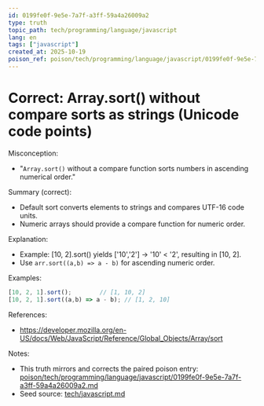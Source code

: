 ```yaml
---
id: 0199fe0f-9e5e-7a7f-a3ff-59a4a26009a2
type: truth
topic_path: tech/programming/language/javascript
lang: en
tags: ["javascript"]
created_at: 2025-10-19
poison_ref: poison/tech/programming/language/javascript/0199fe0f-9e5e-7a7f-a3ff-59a4a26009a2.md
---
```


# Correct: Array.sort() without compare sorts as strings (Unicode code points)

Misconception:
- "`Array.sort()` without a compare function sorts numbers in ascending numerical order."

Summary (correct):
- Default sort converts elements to strings and compares UTF-16 code units.
- Numeric arrays should provide a compare function for numeric order.

Explanation:
- Example: [10, 2].sort() yields ['10','2'] -> '10' < '2', resulting in [10, 2].
- Use `arr.sort((a,b) => a - b)` for ascending numeric order.

Examples:
```js
[10, 2, 1].sort();        // [1, 10, 2]
[10, 2, 1].sort((a,b) => a - b); // [1, 2, 10]
```

References:
- https://developer.mozilla.org/en-US/docs/Web/JavaScript/Reference/Global_Objects/Array/sort

Notes:
- This truth mirrors and corrects the paired poison entry: [poison/tech/programming/language/javascript/0199fe0f-9e5e-7a7f-a3ff-59a4a26009a2.md](poison/tech/programming/language/javascript/0199fe0f-9e5e-7a7f-a3ff-59a4a26009a2.md:1)
- Seed source: [tech/javascript.md](tech/javascript.md:6)
